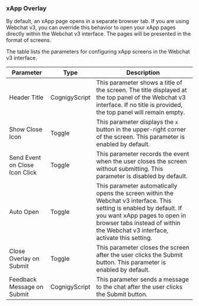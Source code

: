 ### xApp Overlay

By default, an xApp page opens in a separate browser tab.
If you are using Webchat v3,
you can override this behavior to open your xApp pages directly within the Webchat v3 interface.
The pages will be presented in the format of screens.

The table lists the parameters for configuring xApp screens in the Webchat v3 interface.

| Parameter                      | Type          | Description                                                                                                                                                                                                                          |
|--------------------------------|---------------|--------------------------------------------------------------------------------------------------------------------------------------------------------------------------------------------------------------------------------------|
| Header Title                   | CognigyScript | This parameter shows a title of the screen. The title displayed at the top panel of the Webchat v3 interface. If no title is provided, the top panel will remain empty.                                                              |
| Show Close Icon                | Toggle        | This parameter displays the `x` button in the upper-right corner of the screen. This parameter is enabled by default.                                                                                                                |
| Send Event on Close Icon Click | Toggle        | This parameter records the event when the user closes the screen without submitting. This parameter is disabled by default.                                                                                                          |
| Auto Open                      | Toggle        | This parameter automatically opens the screen within the Webchat v3 interface. This setting is enabled by default. If you want xApp pages to open in browser tabs instead of within the Webchat v3 interface, activate this setting. |
| Close Overlay on Submit        | Toggle        | This parameter closes the screen after the user clicks the Submit button. This parameter is enabled by default.                                                                                                                      |
| Feedback Message on Submit     | CognigyScript | This parameter sends a message to the chat after the user clicks the Submit button.                                                                                                                                                  |